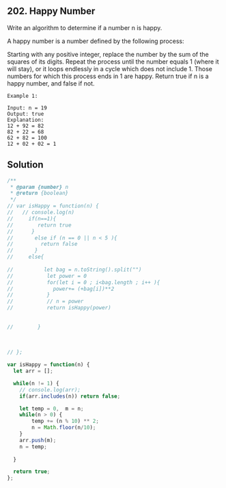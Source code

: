 ## 202. Happy Number

Write an algorithm to determine if a number n is happy.

A happy number is a number defined by the following process:

Starting with any positive integer, replace the number by the sum of the squares of its digits.
Repeat the process until the number equals 1 (where it will stay), or it loops endlessly in a cycle which does not include 1.
Those numbers for which this process ends in 1 are happy.
Return true if n is a happy number, and false if not.

 
```
Example 1:

Input: n = 19
Output: true
Explanation:
12 + 92 = 82
82 + 22 = 68
62 + 82 = 100
12 + 02 + 02 = 1
```

## Solution
```jsx
/**
 * @param {number} n
 * @return {boolean}
 */
// var isHappy = function(n) {
//   // console.log(n)
//     if(n==1){
//        return true
//      }
//       else if (n == 0 || n < 5 ){
//         return false
//       }
//     else{
       
//          let bag = n.toString().split("")
//           let power = 0
//           for(let i = 0 ; i<bag.length ; i++ ){
//             power+= (+bag[i])**2
//           }
//           // n = power
//           return isHappy(power)
     
         
//        }
       
     
 
// };

var isHappy = function(n) {
  let arr = [];

  while(n != 1) {
    // console.log(arr);
    if(arr.includes(n)) return false;

    let temp = 0,  m = n;
    while(n > 0) {
        temp += (n % 10) ** 2;
        n = Math.floor(n/10);
    }
    arr.push(m);
    n = temp;
    
  }

  return true;
};
```